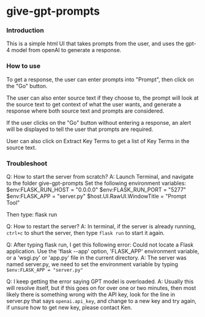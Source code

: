 # give-gpt-prompts

### Introduction ###
This is a simple html UI that takes prompts from the user, and uses the gpt-4 model from openAI to generate a response.
###

### How to use ###
To get a response, the user can enter prompts into "Prompt", then click on the "Go" button.

The user can also enter source text if they choose to, the prompt will look at the source text to get context of what the user wants, and generate a response where both source text and prompts are considered.

If the user clicks on the "Go" button without entering a response, an alert will be displayed to tell the user that prompts are required.

User can also click on Extract Key Terms to get a list of Key Terms in the source text.
###

### Troubleshoot ###
Q: How to start the server from scratch?
A: Launch Terminal, and navigate to the folder give-gpt-prompts
   Set the following environment variables:
   $env:FLASK_RUN_HOST = "0.0.0.0"
   $env:FLASK_RUN_PORT = "5277"
   $env:FLASK_APP = "server.py"
   $host.UI.RawUI.WindowTitle = "Prompt Tool"

   Then type:
   flask run

Q: How to restart the server?
A: In terminal, if the server is already running, `ctrl+c` to shurt the server, then type `flask run` to start it again.

Q: After typing flask run, I get this following error:
Could not locate a Flask application. Use the 'flask --app' option, 'FLASK_APP' environment variable, or a 'wsgi.py' or 'app.py' file in the current directory.
A: The server was named server.py, we need to set the environment variable by typing `$env:FLASK_APP = "server.py"`

Q: I keep getting the error saying GPT model is overloaded.
A: Usually this will resolve itself, but if this goes on for over one or two minutes, then most likely there is something wrong with the API key, look for the line in server.py that says `openai.api_key`, and change to a new key and try again, if unsure how to get new key, please contact Ken.
###

